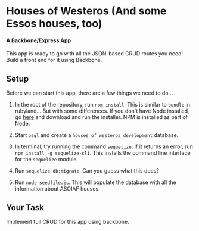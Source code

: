 # Houses of Westeros (And some Essos houses, too)
#### A Backbone/Express App

This app is ready to go with all the JSON-based CRUD routes you need! Build a front end for it using Backbone.

## Setup

Before we can start this app, there are a few things we need to do...

1. In the root of the repository, run `npm install`. This is similar to `bundle` in rubyland... But with some differences. If you don't have Node installed, go [here](http://nodejs.org/) and download and run the installer. NPM is installed as part of Node.

2. Start `psql` and create a `houses_of_westeros_development` database.

3. In terminal, try running the command `sequelize`. If it returns an error, run `npm install -g sequelize-cli`. This installs the command line interface for the `sequelize` module.

4. Run `sequelize db:migrate`. Can you guess what this does?

5. Run `node seedfile.js`. This will populate the database with all the information about ASOIAF houses.

## Your Task

Implement full CRUD for this app using backbone.

